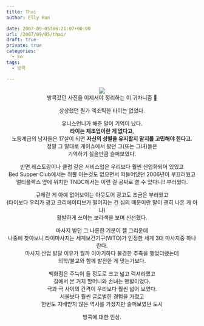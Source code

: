 ```yaml
---
title: Thai
author: Elly Han

date: 2007-09-05T06:21:07+00:00
url: /2007/09/05/thai/
draft: true
private: true
categories:
  - ko
tags:
  - 방콕

---
```

<DIV style="text-align:center;">
  <img src="https://i2.wp.com/mel.pe.kr/wp-content/uploads/1/1209461198.jpeg?w=739" data-recalc-dims="1" /><br />방콕갔던 사진을 이제서야 정리하는 이 귀차니즘 🙂</p> 
  
  <p>
    상상했던 뭔가 엑조틱한 타이는 없었다.
  </p>
  
  <p>
    유니스언니가 해준 말이 기억이 났다.<br /><STRONG>타이는 제조업이란 게 없다고</STRONG>,<br />노동계급의 남자들은 17살이 되면 <STRONG>자신의 성별을 유지할지 말지를 고민해야 한다고</STRONG>.<br />정말 그 말대로 게이쇼에서 봤던 그(또는 그녀)들은<br />기억하기 싫을만큼 슬퍼보였다.
  </p>
  
  <p>
    반면 레스토랑이나 클럽 같은 서비스업은 우리보다 훨씬 산업화되어 있었고<br />Bed Supper Club에서는 쥐뿔 아는것도 없으면서 떠들어댔던 2006년이 부끄러웠고<br />멀티플렉스 옆에 위치한 TNDC에서는 이런 걸 공짜로 쓸 수 있다니!! 부러웠다.
  </p>
  
  <p>
    규제란 게 아예 없어보이는 아웃도어 광고도 조금은 부러웠고<br />(타이보다 우리가 광고 크리에이티브가 떨어지는 건 심의 때문이란 말이 괜히 나온 게 아냐)<br />활발하게 쓰이는 보라색을 보며 신선했다.
  </p>
  
  <p>
    마사지 받던 그 나른한 기분이 젤 그리운데<br />나중에 찾아보니 타이마사지는 세계보건기구(WTO)가 인정한 세계 3대 마사지중 하나란다.<br />마사지 산업 발달 이유가 뭘까 이야기하다 불경한 추측을 했었더랬는데<br />의학/불교와 함께 발전한 게 맞는가보다.
  </p>
  
  <p>
    백화점은 주눅이 들 정도로 크고 넓고 럭셔리했고<br />길에서 본 거지 할머니와 손녀는 맨발이었다.<br />극과 극 사이의 간격이 우리보다 훨씬 넓어 보였다.<br />서울보다 훨씬 글로벌한 경험을 가졌고<br />한번도 지배받지 않은 역사를 가졌지만 슬퍼보였던 도시
  </p>
  
  <p>
    방콕에 대한 인상.</DIV>
  </p>